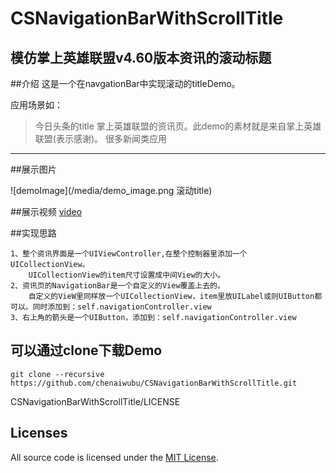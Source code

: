 #                CSNavigationBarWithScrollTitle
##              模仿掌上英雄联盟v4.60版本资讯的滚动标题


##介绍
这是一个在navgationBar中实现滚动的titleDemo。  

应用场景如：
>今日头条的title
>掌上英雄联盟的资讯页。此demo的素材就是来自掌上英雄联盟(表示感谢)。
>很多新闻类应用
--------

##展示图片

![demoImage](/media/demo_image.png 滚动title)

##展示视频
[video](/media/demo_video.mov)


##实现思路
```
1、整个资讯界面是一个UIViewController,在整个控制器里添加一个UICollectionView。  
    UICollectionView的item尺寸设置成中间View的大小。
2、资讯页的NavigationBar是一个自定义的View覆盖上去的。  
    自定义的VieW里同样放一个UICollectionView，item里放UILabel或则UIButton都可以。同时添加到：self.navigationController.view
3、右上角的箭头是一个UIButton，添加到：self.navigationController.view

```
## 可以通过clone下载Demo

    git clone --recursive https://github.com/chenaiwubu/CSNavigationBarWithScrollTitle.git

CSNavigationBarWithScrollTitle/LICENSE
## Licenses

All source code is licensed under the [MIT License](https://github.com/chenaiwubu/CSNavigationBarWithScrollTitle/rs/master/LICENSE.md).